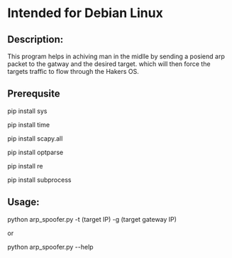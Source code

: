 <h1>Intended for Debian Linux</h1>

<h2>Description:</h2>

This program helps in achiving man in the midlle by sending a posiend arp packet to the gatway and the desired target. which will then force the targets traffic to flow through the Hakers OS. 

<h2>Prerequsite</h2>

pip install sys

pip install time

pip install scapy.all

pip install optparse

pip install re

pip install subprocess

<h2>Usage: </h2>

python arp_spoofer.py -t (target IP) -g (target gateway IP)

or

python arp_spoofer.py --help

